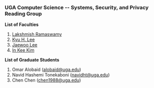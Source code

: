 ### UGA Computer Science -- Systems, Security, and Privacy Reading Group

**List of Faculties**
1. [Lakshmish Ramaswamy](http://cobweb.cs.uga.edu/~laks/)
2. [Kyu H. Lee](http://cobweb.cs.uga.edu/~kyuhlee/)
3. [Jaewoo Lee](http://cobweb.cs.uga.edu/~jwlee/)
4. [In Kee Kim](http://cobweb.cs.uga.edu/~kim/)


**List of Graduate Students**
1. Omar Alobaid (alobaid@uga.edu)
2. Navid Hashemi Tonekaboni (navidht@uga.edu)
3. Chen Chen (chen1988@uga.edu)

